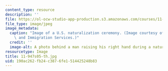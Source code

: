 ```yaml
---
content_type: resource
description: ''
file: https://ol-ocw-studio-app-production.s3.amazonaws.com/courses/11-947-race-immigration-and-planning-spring-2005/190ac262fb24c3876fe1514425248b83_11-947s05-th.jpg
file_type: image/jpeg
image_metadata:
  caption: "Image of a U.S. naturalization ceremony. (Image courtesy of\_U.S. Citizenship\
    \ and Immigration Services.)"
  credit: ''
  image-alt: A photo behind a man raising his right hand during a naturalization ceremony.
resourcetype: Image
title: 11-947s05-th.jpg
uid: 190ac262-fb24-c387-6fe1-514425248b83
---
```

